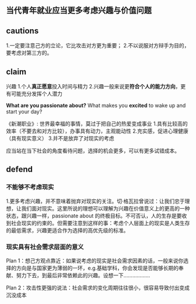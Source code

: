 ## 当代青年就业应当更多考虑兴趣与价值问题

## cautions

1.一定要注意己方的立论，它比攻击对方更为重要；
2.不以说服对方辩手为目的，要考虑对第三方的。

## claim

兴趣
1.个人**真正愿意**投入时间与精力
2.兴趣一般来说更**符合个人的能力方向**，更有可能充分发挥个人潜力

**What are you passionate about?** 
What makes you **excited** to wake up and start your day?

《新潮职业》: 世界最幸福的事情，莫过于把自己的热爱变成事业
1.具有比较高的效率（不要去和对方比较），办事具有动力，主观能动性
2.充实感，促进心理健康（具有现实意义）
3.并不是放弃了对现实的考虑

应当站在当下社会的角度看待问题，选择的机会更多，可以有更多试错成本。

## defend

### 不能够不考虑现实
1.更多考虑兴趣，并不意味着抛弃对现实的关注。切·格瓦拉曾说过：让我们忠于理想，让我们面对现实。这里所说的理想可以理解为兴趣在价值意义上的更高的一种状态，跟兴趣一样，passionate about 的终极目标。不可否认，人的生存是要收到社会现实的约束的。但需要注意到这样的事：考虑个人层面上的现实是人类生存的最低需求，兴趣更适合作为选择的高优先级的标准。

### 现实具有社会需求层面的意义

Plan 1：想己方观点靠近：如果说考虑的现实是社会需求因素的话，一般来说你选择的方向是与国家更为薄弱的一环，e.g.基础学科，你会发现是否能够长期的奉献、努力下去，到最后非常依赖此的兴趣。设想一下………………

Plan 2：攻击性更强的说法：社会需求的变化周期往往很小，很容易导致付出变成沉没成本




<!--stackedit_data:
eyJoaXN0b3J5IjpbLTY2ODAxMjE4NiwtMzQwOTA3NTkxXX0=
-->